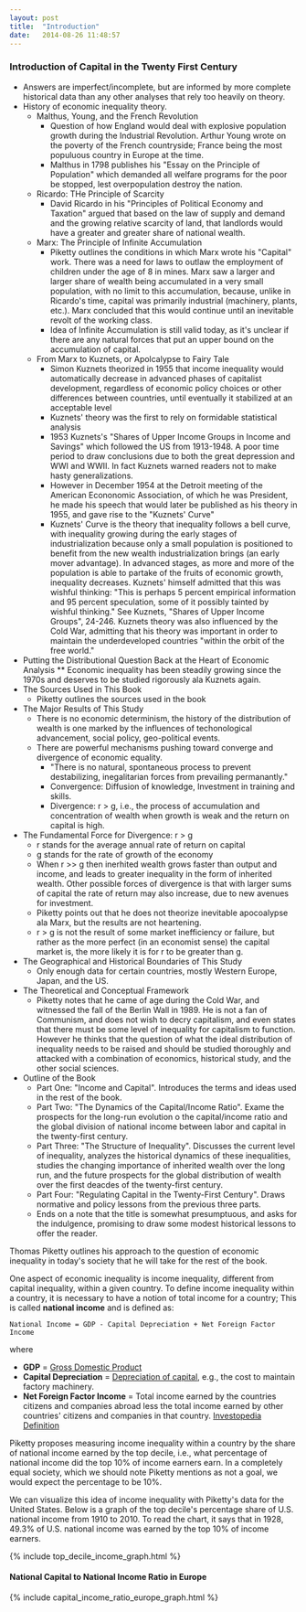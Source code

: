 ```yaml
---
layout: post
title:  "Introduction"
date:   2014-08-26 11:48:57
---
```


### Introduction of Capital in the Twenty First Century

* Answers are imperfect/incomplete, but are informed by more complete historical data than any other analyses that rely too heavily on theory.
* History of economic inequality theory.
  * Malthus, Young, and the French Revolution
    * Question of how England would deal with explosive population growth during the Industrial Revolution. Arthur Young wrote on the poverty of the French countryside; France being the most populuous country in Europe at the time.
    * Malthus in 1798 publishes his "Essay on the Principle of Population" which demanded all welfare programs for the poor be stopped, lest overpopulation destroy the nation.
  * Ricardo: THe Principle of Scarcity
    * David Ricardo in his "Principles of Political Economy and Taxation" argued that based on the law of supply and demand and the growing relative scarcity of land, that landlords would have a greater and greater share of national wealth.
  * Marx: The Principle of Infinite Accumulation
    * Piketty outlines the conditions in which Marx wrote his "Capital" work. There was a need for laws to outlaw the employment of children under the age of 8 in mines. Marx saw a larger and larger share of wealth being accumulated in a very small population, with no limit to this accumulation, because, unlike in Ricardo's time, capital was primarily industrial (machinery, plants, etc.). Marx concluded that this would continue until an inevitable revolt of the working class.
    * Idea of Infinite Accumulation is still valid today, as it's unclear if there are any natural forces that put an upper bound on the accumulation of capital.
  * From Marx to Kuznets, or Apolcalypse to Fairy Tale
    *  Simon Kuznets theorized in 1955 that income inequality would automatically decrease in advanced phases of capitalist development, regardless of economic policy choices or other differences between countries, until eventually it stabilized at an acceptable level
    * Kuznets' theory was the first to rely on formidable statistical analysis
    * 1953 Kuznets's "Shares of Upper Income Groups in Income and Savings" which followed the US from 1913-1948. A poor time period to draw conclusions due to both the great depression and WWI and WWII. In fact Kuznets warned readers not to make hasty generalizations.
    * However in December 1954 at the Detroit meeting of the American Econonomic Association, of which he was President, he made his speech that would later be published as his theory in 1955, and gave rise to the "Kuznets' Curve"
    * Kuznets' Curve is the theory that inequality follows a bell curve, with inequality growing during the early stages of industrialization because only a small population is positioned to benefit from the new wealth industrialization brings (an early mover advantage). In advanced stages, as more and more of the population is able to partake of the fruits of economic growth, inequality decreases. Kuznets' himself admitted that this was wishful thinking: "This is perhaps 5 percent empirical information and 95 percent speculation, some of it possibly tainted by wishful thinking." See Kuznets, "Shares of Upper Income Groups", 24-246. Kuznets theory was also influenced by the Cold War, admitting that his theory was important in order to maintain the underdeveloped countries "within the orbit of the free world."
* Putting the Distributional Question Back at the Heart of Economic Analysis
** Economic inequality has been steadily growing since the 1970s and deserves to be studied rigorously ala Kuznets again.
* The Sources Used in This Book
  * Piketty outlines the sources used in the book
* The Major Results of This Study
  * There is no economic determinism, the history of the distribution of wealth is one marked by the influences of techonological advancement, social policy, geo-political events.
  * There are powerful mechanisms pushing toward converge and divergence of economic equality.
    * "There is no natural, spontaneous process to prevent destabilizing, inegalitarian forces from prevailing permanantly."
    * Convergence: Diffusion of knowledge, Investment in training and skills.
    * Divergence: r > g, i.e., the process of accumulation and concentration of wealth when growth is weak and the return on capital is high.
* The Fundamental Force for Divergence: r > g
  * r stands for the average annual rate of return on capital
  * g stands for the rate of growth of the economy
  * When r >> g then inerhited wealth grows faster than output and income, and leads to greater inequality in the form of inherited wealth. Other possible forces of divergence is that with larger sums of capital the rate of return may also increase, due to new avenues for investment.
  * Piketty points out that he does not theorize inevitable apocoalypse ala Marx, but the results are not heartening.
  * r > g is not the result of some market inefficiency or failure, but rather as the more perfect (in an economist sense) the capital market is, the more likely it is for r to be greater than g.
* The Geographical and Historical Boundaries of This Study
  * Only enough data for certain countries, mostly Western Europe, Japan, and the US.
* The Theoretical and Conceptual Framework
  * Piketty notes that he came of age during the Cold War, and witnessed the fall of the Berlin Wall in 1989. He is not a fan of Communism, and does not wish to decry capitalism, and even states that there must be some level of inequality for capitalism to function. However he thinks that the question of what the ideal distribution of inequality needs to be raised and should be studied thoroughly and attacked with a combination of economics, historical study, and the other social sciences.
* Outline of the Book
  * Part One: "Income and Capital". Introduces the terms and ideas used in the rest of the book.
  * Part Two: "The Dynamics of the Capital/Income Ratio". Exame the prospects for the long-run evolution o the capital/income ratio and the global division of national income between labor and capital in the twenty-first century.
  * Part Three: "The Structure of Inequality". Discusses the current level of inequality, analyzes the historical dynamics of these inequalities, studies the changing importance of inherited wealth over the long run, and the future prospects for the global distribution of wealth over the first deacdes of the twenty-first century.
  * Part Four: "Regulating Capital in the Twenty-First Century". Draws normative and policy lessons from the previous three parts.
  * Ends on a note that the title is somewhat presumptuous, and asks for the indulgence, promising to draw some modest historical lessons to offer the reader.


Thomas Piketty outlines his approach to the question of economic inequality in today's society that he will take for the rest of the book.

One aspect of economic inequality is income inequality, different from capital inequality, within a given country. To define income inequality within a country, it is necessary to have a notion of total income for a country; This is called **national income** and is defined as:

    National Income = GDP - Capital Depreciation + Net Foreign Factor Income

where

- **GDP** = [Gross Domestic Product](http://en.wikipedia.org/wiki/Gross_domestic_product)
- **Capital Depreciation** = [Depreciation of capital](http://en.wikipedia.org/wiki/Depreciation_(economics)), e.g., the cost to maintain factory machinery.
- **Net Foreign Factor Income** = Total income earned by the countries citizens and companies abroad less the total income earned by other countries' citizens and companies in that country. [Investopedia Definition](http://www.investopedia.com/terms/n/net-foreign-factor-income-nffi.asp)

Piketty proposes measuring income inequality within a country by the share of national income earned by the top decile, i.e., what percentage of national income did the top 10% of income earners earn. In a completely equal society, which we should note Piketty mentions as not a goal, we would expect the percentage to be 10%.

We can visualize this idea of income inequality with Piketty's data for the United States. Below is a graph of the top decile's percentage share of U.S. national income from 1910 to 2010. To read the chart, it says that in 1928, 49.3% of U.S. national income was earned by the top 10% of income earners.

{% include top_decile_income_graph.html %}

#### National Capital to National Income Ratio in Europe

{% include capital_income_ratio_europe_graph.html %}
